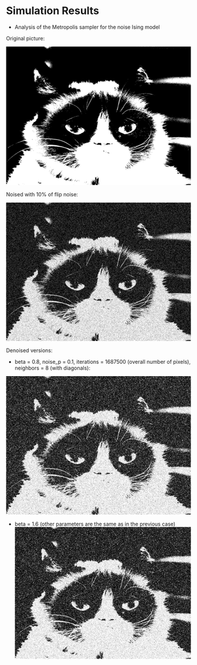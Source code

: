 # Simulation Results

* Analysis of the Metropolis sampler for the noise Ising model

Original picture:

![](https://raw.githubusercontent.com/veronikaro/MonteCarloMarkovChainMethods/master/MCMC/Binary%20images/bw_grumpy_cat.jpg?token=AESWBQ3U2AL774UFOAX2YE26ZAKNM)

Noised with 10% of flip noise:

![](https://raw.githubusercontent.com/veronikaro/MonteCarloMarkovChainMethods/master/MCMC/Noisy%20images/noised_10.0%25_grumpy_cat.jpg)

Denoised versions: 

* beta = 0.8, noise_p = 0.1, iterations = 1687500 (overall number of pixels), neighbors = 8 (with diagonals):

![](https://raw.githubusercontent.com/veronikaro/MonteCarloMarkovChainMethods/master/MCMC/Results/result_beta%3D0.8_noise_p%3D0.1_iter%3D1687500_neighbors%3D8.jpeg?token=AESWBQZPEXYFH7FZETW6RJK6ZAKVA)

* beta = 1.6 (other parameters are the same as in the previous case)
![](https://raw.githubusercontent.com/veronikaro/MonteCarloMarkovChainMethods/master/MCMC/Results/result_beta%3D1.6_noise_p%3D0.1_iter%3D1687500_neighbors%3D8.jpeg?token=AESWBQZTGGGQ2IZBBYSXUE26ZAKXW)
